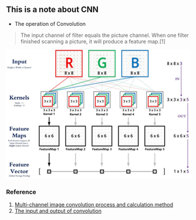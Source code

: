 ## This is a note about CNN

* The operation of Convolution 
>The input channel of filter equals the picture channel. When one filter finished scanning a picture, it will produce a feature map.[1]

![](images/cnn-featuremap.png)




### Reference
1. [Multi-channel image convolution process and calculation method](https://blog.csdn.net/briblue/article/details/83063170)
2. [The input and output of convolution](https://www.cnblogs.com/chumingqian/articles/11495364.html)
